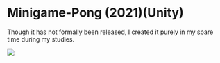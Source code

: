 # Minigame-Pong (2021)(Unity)

Though it has not formally been released, I created it purely in my spare time during my studies. 

<img src="https://github.com/KazrailDxD/Fox-Jump-Run/blob/main/Haupmen%C3%BC%20Fox%20%26%20Run.jpg" > 
